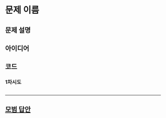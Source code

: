 # 문제 이름

## 문제 설명

## 아이디어

## 코드

### 1차시도

```python

```

---

## [모범 답안](https://github.com/ndb796/python-for-coding-test/blob/master/10/7.py)

```python

```